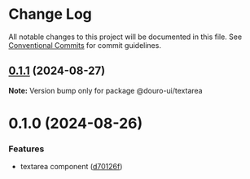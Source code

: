 # Change Log

All notable changes to this project will be documented in this file.
See [Conventional Commits](https://conventionalcommits.org) for commit guidelines.

## [0.1.1](https://github.com/Douro-ui/design-system/compare/@douro-ui/textarea@0.1.0...@douro-ui/textarea@0.1.1) (2024-08-27)

**Note:** Version bump only for package @douro-ui/textarea

# 0.1.0 (2024-08-26)

### Features

- textarea component ([d70126f](https://github.com/Douro-ui/design-system/commit/d70126fb9316a84f8784e1a43b096cdc130f82a1))
